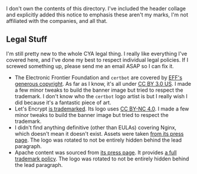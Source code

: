 I don't own the contents of this directory. I've included the header collage and explicitly added this notice to emphasis these aren't my marks, I'm not affiliated with the companies, and all that.

## Legal Stuff

I'm still pretty new to the whole CYA legal thing. I really like everything I've covered here, and I've done my best to respect individual legal policies. If I screwed something up, please send me an email ASAP so I can fix it.

* The Electronic Frontier Foundation and `certbot` are covered by [EFF's generous copyright](https://www.eff.org/copyright). As far as I know, it's all under [CC BY 3.0 US](http://creativecommons.org/licenses/by/3.0/us/). I made a few minor tweaks to build the banner image but tried to respect the trademark. I don't know who the `certbot` logo artist is but I really wish I did because it's a fantastic piece of art.
* Let's Encrypt [is trademarked](https://letsencrypt.org/trademarks/). Its logo uses [CC BY-NC 4.0](https://creativecommons.org/licenses/by-nc/4.0/). I made a few minor tweaks to build the banner image but tried to respect the trademark.
* I didn't find anything definitive (other than EULAs) covering Nginx, which doesn't mean it doesn't exist. Assets were taken [from its press page](https://www.nginx.com/press/). The logo was rotated to not be entirely hidden behind the lead paragraph.
* Apache content was sourced from [its press page](https://www.apache.org/foundation/press/kit/). It provides [a full trademark policy](http://www.apache.org/foundation/marks/). The logo was rotated to not be entirely hidden behind the lead paragraph.
